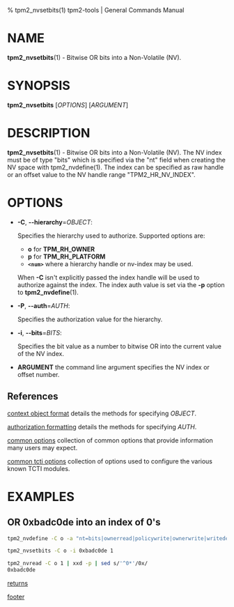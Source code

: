 % tpm2_nvsetbits(1) tpm2-tools | General Commands Manual

# NAME

**tpm2_nvsetbits**(1) - Bitwise OR bits into a Non-Volatile (NV).

# SYNOPSIS

**tpm2_nvsetbits** [*OPTIONS*] [*ARGUMENT*]

# DESCRIPTION

**tpm2_nvsetbits**(1) - Bitwise OR bits into a Non-Volatile (NV). The
NV index must be of type "bits" which is specified via the "nt" field
when creating the NV space with tpm2_nvdefine(1). The index can be
specified as raw handle or an offset value to the NV handle range
"TPM2_HR_NV_INDEX".

# OPTIONS

  * **-C**, **\--hierarchy**=_OBJECT_:

    Specifies the hierarchy used to authorize.
    Supported options are:
      * **o** for **TPM_RH_OWNER**
      * **p** for **TPM_RH_PLATFORM**
      * **`<num>`** where a hierarchy handle or nv-index may be used.

    When **-C** isn't explicitly passed the index handle will be used to
    authorize against the index. The index auth value is set via the
    **-p** option to **tpm2_nvdefine**(1).

  * **-P**, **\--auth**=_AUTH_:

    Specifies the authorization value for the hierarchy.

  * **-i**, **\--bits**=_BITS_:

    Specifies the bit value as a number to bitwise OR into the current value
    of the NV index.

  * **ARGUMENT** the command line argument specifies the NV index or offset
    number.

## References

[context object format](common/ctxobj.md) details the methods for specifying
_OBJECT_.

[authorization formatting](common/authorizations.md) details the methods for
specifying _AUTH_.

[common options](common/options.md) collection of common options that provide
information many users may expect.

[common tcti options](common/tcti.md) collection of options used to configure
the various known TCTI modules.

# EXAMPLES

## OR 0xbadc0de into an index of 0's
```bash
tpm2_nvdefine -C o -a "nt=bits|ownerread|policywrite|ownerwrite|writedefine" 1

tpm2_nvsetbits -C o -i 0xbadc0de 1

tpm2_nvread -C o 1 | xxd -p | sed s/'^0*'/0x/
0xbadc0de
```

[returns](common/returns.md)

[footer](common/footer.md)
